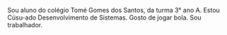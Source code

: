 Sou aluno do colégio Tomé Gomes dos Santos, da turma 3° ano A.
Estou Cúsu-ado Desenvolvimento de Sistemas.
Gosto de jogar bola.
Sou trabalhador.
